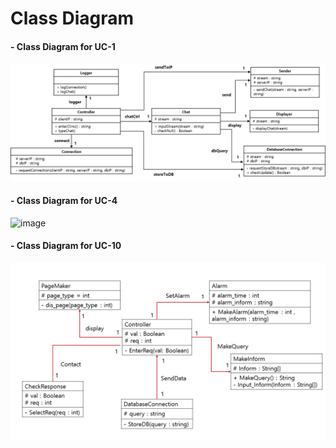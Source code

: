 # Class Diagram

#### - Class Diagram for UC-1
![image1](UC1_Class_Diagram.png)

#### - Class Diagram for UC-4
![image](https://user-images.githubusercontent.com/48945057/120111070-626fe200-c1ab-11eb-94d5-03e27608c8fa.png)

#### - Class Diagram for UC-10  
![image](UC10_Class_Diagram.png)
